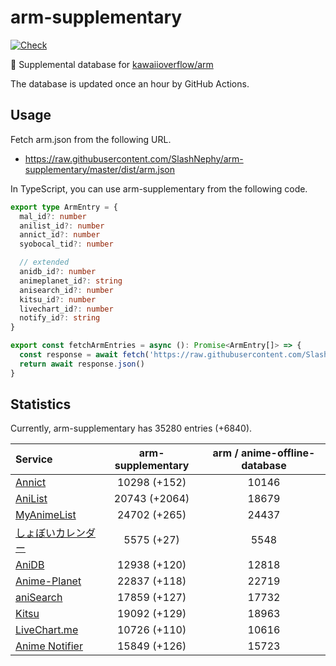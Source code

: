 # arm-supplementary

[![Check](https://github.com/SlashNephy/arm-supplementary/actions/workflows/check-node.yml/badge.svg)](https://github.com/SlashNephy/arm-supplementary/actions/workflows/check-node.yml)

💊 Supplemental database for [kawaiioverflow/arm](https://github.com/kawaiioverflow/arm)

The database is updated once an hour by GitHub Actions.

## Usage

Fetch arm.json from the following URL.

- https://raw.githubusercontent.com/SlashNephy/arm-supplementary/master/dist/arm.json

In TypeScript, you can use arm-supplementary from the following code.

```TypeScript
export type ArmEntry = {
  mal_id?: number
  anilist_id?: number
  annict_id?: number
  syobocal_tid?: number

  // extended
  anidb_id?: number
  animeplanet_id?: string
  anisearch_id?: number
  kitsu_id?: number
  livechart_id?: number
  notify_id?: string
}

export const fetchArmEntries = async (): Promise<ArmEntry[]> => {
  const response = await fetch('https://raw.githubusercontent.com/SlashNephy/arm-supplementary/master/dist/arm.json')
  return await response.json()
}
```

## Statistics

Currently, arm-supplementary has 35280 entries (+6840).

| Service                                     | arm-supplementary | arm / anime-offline-database |
| :------------------------------------------ | :---------------: | :--------------------------: |
| [Annict](https://annict.com)                |   10298 (+152)    |            10146             |
| [AniList](https://anilist.co)               |   20743 (+2064)   |            18679             |
| [MyAnimeList](https://myanimelist.net)      |   24702 (+265)    |            24437             |
| [しょぼいカレンダー](https://cal.syoboi.jp) |    5575 (+27)     |             5548             |
| [AniDB](https://anidb.net)                  |   12938 (+120)    |            12818             |
| [Anime-Planet](https://anime-planet.com)    |   22837 (+118)    |            22719             |
| [aniSearch](https://anisearch.com)          |   17859 (+127)    |            17732             |
| [Kitsu](https://kitsu.io)                   |   19092 (+129)    |            18963             |
| [LiveChart.me](https://livechart.me)        |   10726 (+110)    |            10616             |
| [Anime Notifier](https://notify.moe)        |   15849 (+126)    |            15723             |

